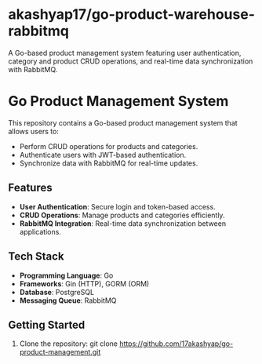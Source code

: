 # akashyap17/go-product-warehouse-rabbitmq
 A Go-based product management system featuring user authentication, category and product CRUD operations, and real-time data synchronization with RabbitMQ.


# Go Product Management System

This repository contains a Go-based product management system that allows users to:
- Perform CRUD operations for products and categories.
- Authenticate users with JWT-based authentication.
- Synchronize data with RabbitMQ for real-time updates.

## Features
- **User Authentication**: Secure login and token-based access.
- **CRUD Operations**: Manage products and categories efficiently.
- **RabbitMQ Integration**: Real-time data synchronization between applications.

## Tech Stack
- **Programming Language**: Go
- **Frameworks**: Gin (HTTP), GORM (ORM)
- **Database**: PostgreSQL
- **Messaging Queue**: RabbitMQ

## Getting Started
1. Clone the repository:
git clone https://github.com/17akashyap/go-product-management.git
